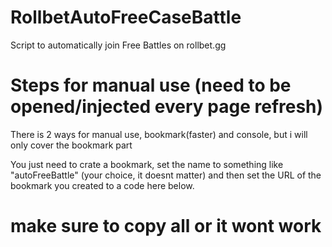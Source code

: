 # RollbetAutoFreeCaseBattle
Script to automatically join Free Battles on rollbet.gg

# Steps for manual use (need to be opened/injected every page refresh)
There is 2 ways for manual use, bookmark(faster) and console, but i will only cover the bookmark part

You just need to crate a bookmark, set the name to something like "autoFreeBattle" (your choice, it doesnt matter)
and then set the URL of the bookmark you created to a code here below.

# make sure to copy all or it wont work
